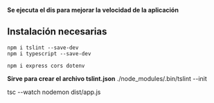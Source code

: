 **Se ejecuta el dis para mejorar la velocidad de la aplicación**

## Instalación necesarias

```
npm i tslint --save-dev
npm i typescript --save-dev

npm i express cors dotenv 
```


**Sirve para crear el archivo tslint.json**
./node_modules/.bin/tslint --init 


tsc --watch
nodemon dist/app.js


